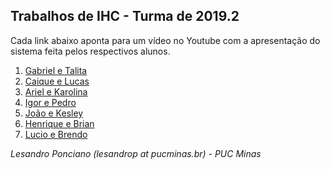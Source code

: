 ## Trabalhos de IHC - Turma de 2019.2 ##

Cada link abaixo aponta para um vídeo no Youtube com a apresentação do sistema feita pelos respectivos alunos.

1. [Gabriel e Talita](https://youtu.be/6JMrEFKjB_o)
1. [Caique e Lucas](https://www.youtube.com/watch?v=Y2rNpBB_PrY)
1. [Ariel e Karolina](https://www.youtube.com/watch?v=lUuDh-379Dg)
1. [Igor e Pedro](https://youtu.be/93zUxDQvmCs)
1. [João e Kesley](https://youtu.be/0aPqKYFXmRs)
1. [Henrique e Brian](https://youtu.be/Lj0CqNOZBBs)
1. [Lucio e Brendo](https://youtu.be/i2cV47it6XE)

_Lesandro Ponciano (lesandrop at pucminas.br) - PUC Minas_
